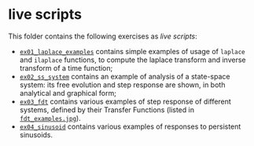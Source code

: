 # live scripts

This folder contains the following exercises as *live scripts*:

* [`ex01_laplace_examples`](./ex01_laplace_examples.mlx) contains simple examples of usage of `laplace` and `ilaplace` functions, to compute the laplace transform and inverse transform of a time function;
* [`ex02_ss_system`](./ex02_ss_system.mlx) contains an example of analysis of a state-space system: its free evolution and step response are shown, in both analytical and graphical form;
* [`ex03_fdt`](./ex03_fdt.mlx) contains various examples of step response of different systems, defined by their Transfer Functions (listed in [`fdt_examples.jpg`](../docs/fdt_examples.jpg)).
* [`ex04_sinusoid`](./ex04_sinusoid.mlx) contains various examples of responses to persistent sinusoids.
